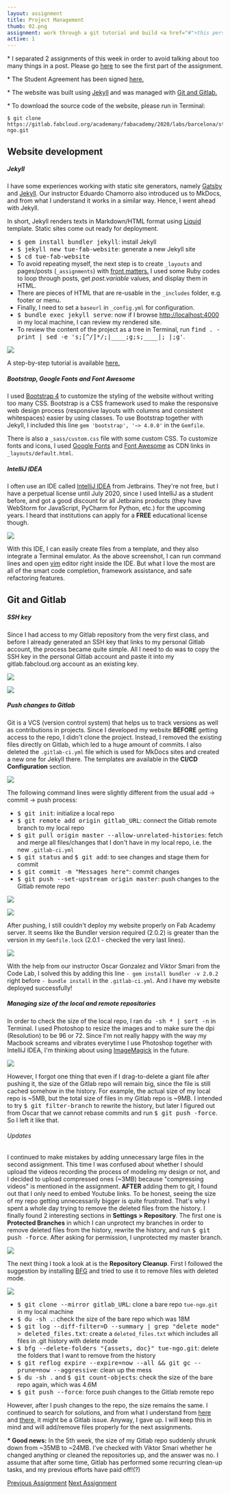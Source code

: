 ```yaml
---
layout: assignment
title: Project Management
thumb: 02.png
assignment: work through a git tutorial and build <a href="#">this personal website.</a>
active: 1
---
```


<p class="font-italic font-weight-bold">* I separated 2 assignments of this week in order to avoid talking about too many things in a post. Please go 
<a href="http://academany.fabcloud.io/fabacademy/2020/labs/barcelona/students/tue-ngo/assignments/week-01-1-principles-and-practices.html">here</a> to see the first part of the assignment.</p>
<p class="font-italic font-weight-bold">* The Student Agreement has been signed <a href="http://academany.fabcloud.io/fabacademy/2020/labs/barcelona/students/tue-ngo/agreement.html">here.</a></p>
<p class="font-italic font-weight-bold">* The website was built using <a href="#web">Jekyll</a> and was managed with <a href="#git">Git and Gitlab.</a></p> 
<p class="font-italic font-weight-bold">* To download the source code of the website, please run in Terminal:</p> 
<pre class="bg-light py-2 mt-0"><code>$ git clone https://gitlab.fabcloud.org/academany/fabacademy/2020/labs/barcelona/students/tue-ngo.git</code></pre>
<p></p>

<h2 id="web">Website development</h2>
<h5>Jekyll</h5>
<p>I have some experiences working with static site generators, namely <a href="https://www.gatsbyjs.org/">Gatsby</a> and <a href="https://jekyllrb.com/docs/home/">Jekyll</a>. Our instructor Eduardo Chamorro also introduced us to MkDocs, and from what I understand it works in a similar way. Hence, I went ahead with Jekyll.</p>
<p>In short, Jekyll renders texts in Markdown/HTML format using <a href="https://shopify.github.io/liquid/basics/introduction/">Liquid</a> template. Static sites come out ready for deployment.</p>
<ul>
<li><kbd>$ gem install bundler jekyll</kbd>: install Jekyll</li>
<li><kbd>$ jekyll new tue-fab-website</kbd>: generate a new Jekyll site</li>
<li><kbd>$ cd tue-fab-website</kbd></li>
<li>To avoid repeating myself, the next step is to create <code>_layouts</code> and pages/posts (<code>_assignments</code>) with <a href="https://jekyllrb.com/docs/front-matter/">front matters.</a> I used some Ruby codes to loop through posts, get <var>post.variable</var> values, and display them in HTML.</li> 
<li>There are pieces of HTML that are re-usable in the <code>_includes</code> folder, e.g. footer or menu.</li>
<li>Finally, I need to set a <code>baseurl</code> in <code>_config.yml</code> for configuration.</li> 
<li><kbd>$ bundle exec jekyll serve</kbd>: now if I browse <a href="http://localhost:4000">http://localhost:4000</a> in my local machine, I can review my rendered site.</li>
<li>To review the content of the project as a tree in Terminal, run <kbd>find . -print | sed -e 's;[^/]*/;|____;g;s;____|; |;g'</kbd>.</li>
</ul>
<img src="{{site.baseurl}}/assets/img/assignments/week-01/jekyll.png" class="img-fluid w-100"/>
<p>A step-by-step tutorial is available <a href="https://jekyllrb.com/docs/step-by-step/01-setup/">here.</a></p>
<p></p>

<h5>Bootstrap, Google Fonts and Font Awesome</h5>
<p>I used <a href="http://getbootstrap.com/docs/4.1/">Bootstrap 4</a> to customize the styling of the website without writing too many CSS. Bootstrap is a CSS framework used to make the responsive web design process (responsive layouts with columns and consistent whitespaces) easier by using classes. To use Bootstrap together with Jekyll, I included this line <code>gem 'bootstrap', '~> 4.0.0'</code> in the <code>Gemfile</code>.</p>
<p>There is also a <code>_sass/custom.css</code> file with some custom CSS. To customize fonts and icons, I used <a href="https://fonts.google.com/">Google Fonts</a> and <a href="https://fontawesome.com/v4.7.0/get-started/">Font Awesome</a> as CDN links in <code>_layouts/default.html</code>.</p>
<p></p>

<div class="share web _editor">
<h5>IntelliJ IDEA</h5>
<p>I often use an IDE called <a href="https://www.jetbrains.com/idea/">IntelliJ IDEA</a> from Jetbrains. They're not free, but I have a perpetual license until July 2020, since I used IntelliJ as a student before, and got a good discount for all Jetbrains products (they have WebStorm for JavaScript, PyCharm for Python, etc.) for the upcoming years. I heard that institutions can apply for a <strong>FREE</strong> educational license though.</p>
<img src="{{site.baseurl}}/assets/img/assignments/week-01/ide.png" class="img-fluid w-100"/>
<p></p>
<p>With this IDE, I can easily create files from a template, and they also integrate a Terminal emulator. As the above screenshot, I can run command lines and open <a href="https://www.vim.org/">vim</a> editor right inside the IDE. But what I love the most are all of the smart code completion, framework assistance, and safe refactoring features.</p>
</div>
<p></p>

<h2 id="git">Git and Gitlab</h2>

<h5>SSH key</h5>
<p>Since I had access to my Gitlab repository from the very first class, and before I already generated an SSH key that links to my personal Gitlab account, the process became quite simple. All I need to do was to copy the SSH key in the personal Gitlab account and paste it into my gitlab.fabcloud.org account as an existing key.</p>
<img src="{{site.baseurl}}/assets/img/assignments/week-01/ssh-1.png" class="img-fluid w-100"/>
<p></p>
<img src="{{site.baseurl}}/assets/img/assignments/week-01/ssh-2.png" class="img-fluid w-100"/>
<p></p>

<h5>Push changes to Gitlab</h5>
<p>Git is a VCS (version control system) that helps us to track versions as well as contributions in projects. Since I developed my website <strong>BEFORE</strong> getting access to the repo, I didn't clone the project. Instead, I removed the existing files directly on Gitlab, which led to a huge amount of commits. I also deleted the <code>.gitlab-ci.yml</code> file which is used for MkDocs sites and created a new one for Jekyll there. The templates are available in the <strong>CI/CD Configuration</strong> section.</p>
<img src="{{site.baseurl}}/assets/img/assignments/week-01/git-1.png" class="img-fluid w-100"/>
<p></p>
<p>The following command lines were slightly different from the usual add -> commit -> push process:</p>
<ul>
<li><kbd>$ git init</kbd>: initialize a local repo</li>
<li><kbd>$ git remote add origin gitlab_URL</kbd>: connect the Gitlab remote branch to my local repo</li>
<li><kbd>$ git pull origin master --allow-unrelated-histories</kbd>: fetch and merge all files/changes that I don't have in my local repo, i.e. the new <code>.gitlab-ci.yml</code></li>
<li><kbd>$ git status</kbd> and <kbd>$ git add</kbd>: to see changes and stage them for commit</li>
<li><kbd>$ git commit -m "Messages here"</kbd>: commit changes</li>
<li><kbd>$ git push --set-upstream origin master</kbd>: push changes to the Gitlab remote repo</li>
</ul>
<img src="{{site.baseurl}}/assets/img/assignments/week-01/git-3.png" class="img-fluid w-100"/>
<p></p>
<img src="{{site.baseurl}}/assets/img/assignments/week-01/git-4.png" class="img-fluid w-100"/>
<p></p>
<p>After pushing, I still couldn't deploy my website properly on Fab Academy server. It seems like the Bundler version required (2.0.2) is greater than the version in my <code>Gemfile.lock</code> (2.0.1 - checked the very last lines).</p>
<img src="{{site.baseurl}}/assets/img/assignments/week-01/git-8.png" class="img-fluid w-100"/>
<p>With the help from our instructor Oscar Gonzalez and Viktor Smari from the Code Lab, I solved this by adding this line <code>- gem install bundler -v 2.0.2</code> right before <code>- bundle install</code> in the <code>.gitlab-ci.yml</code>. And I have my website deployed successfully!</p>
<p></p>

<h5>Managing size of the local and remote repositories</h5>
<p>In order to check the size of the local repo, I ran <kbd>du -sh * | sort -n</kbd> in Terminal. I used Photoshop to resize the images and to make sure the dpi (Resolution) to be 96 or 72. Since I'm not really happy with the way my Macbook screams and vibrates everytime I use Photoshop together with IntelliJ IDEA, I'm thinking about using <a href="https://imagemagick.org/index.php">ImageMagick</a> in the future.</p>
<img src="{{site.baseurl}}/assets/img/assignments/week-01/compress-1.png" class="img-fluid w-100"/>
<p></p>
<p>However, I forgot one thing that even if I drag-to-delete a giant file after pushing it, the size of the Gitlab repo will remain big, since the file is still cached somehow in the history. For example, the actual size of my local repo is ~5MB, but the total size of files in my Gitlab repo is ~9MB. I intended to try <kbd>$ git filter-branch</kbd> to rewrite the history, but later I figured out from Oscar that we cannot rebase commits and run <kbd>$ git push -force</kbd>. So I left it like that.</p>
<h6>Updates</h6> 
<p>I continued to make mistakes by adding unnecessary large files in the second assignment. This time I was confused about whether I should upload the videos recording the process of modeling my design or not, and I decided to upload compressed ones (~3MB) because "compressing videos" is mentioned in the assignment. <strong>AFTER</strong> adding them to git, I found out that I only need to embed Youtube links. To be honest, seeing the size of my repo getting unnecessarily bigger is quite frustrated. That's why I spent a whole day trying to remove the deleted files from the history. I finally found 2 interesting sections in <strong>Settings > Repository</strong>. The first one is <strong>Protected Branches</strong> in which I can unprotect my branches in order to remove deleted files from the history, rewrite the history, and run <kbd>$ git push -force</kbd>. After asking for permission, I unprotected my master branch.</p>
<img src="{{site.baseurl}}/assets/img/assignments/week-01/git-5.png" class="img-fluid w-100"/>
<p></p>
<p>The next thing I took a look at is the <strong>Repository Cleanup</strong>. First I followed the suggestion by installing <a href="https://rtyley.github.io/bfg-repo-cleaner/">BFG</a> and tried to use it to remove files with deleted mode.</p> 
<img src="{{site.baseurl}}/assets/img/assignments/week-01/git-6.png" class="img-fluid w-100"/>
<p></p>
<ul>
<li><kbd>$ git clone --mirror gitlab_URL</kbd>: clone a bare repo <code>tue-ngo.git</code> in my local machine</li>
<li><kbd>$ du -sh .</kbd>: check the size of the bare repo which was 18M</li>
<li><kbd>$ git log --diff-filter=D --summary | grep "delete mode" > deleted_files.txt</kbd>: create a <code>deleted_files.txt</code> which includes all files in .git history with delete mode</li>
<li><kbd>$ bfg --delete-folders "{assets, doc}" tue-ngo.git</kbd>: delete the folders that I want to remove from the history</li>
<li><kbd>$ git reflog expire --expire=now --all && git gc --prune=now --aggressive</kbd>: clean up the mess</li>
<li><kbd>$ du -sh .</kbd> and <kbd>$ git count-objects</kbd>: check the size of the bare repo again, which was 4.6M</li>
<li><kbd>$ git push --force</kbd>: force push changes to the Gitlab remote repo</li>
</ul>
<p>However, after I push changes to the repo, the size remains the same. I continued to search for solutions, and from what I understand from <a href="https://github.com/rtyley/bfg-repo-cleaner/issues/208">here</a> and <a href="https://stackoverflow.com/questions/31932574/clean-up-large-files-on-git-server">there</a>, it might be a Gitlab issue. Anyway, I gave up. I will keep this in mind and will add/remove files properly for the next assignments.</p>
<p><strong>* Good news:</strong> In the 5th week, the size of my Gitlab repo suddenly shrunk down from ~35MB to ~24MB. I've checked with Viktor Smari whether he changed anything or cleaned the repositories up, and the answer was no. I assume that after some time, Gitlab has performed some recurring clean-up tasks, and my previous efforts have paid off!(?)</p> 
<p></p>

<div class="container w-100 text-center py-4">
<a class="btn m-2" href="http://academany.fabcloud.io/fabacademy/2020/labs/barcelona/students/tue-ngo/assignments/week-01-1-principles-and-practices.html">Previous Assignment</a>
<a class="btn m-2" href="http://academany.fabcloud.io/fabacademy/2020/labs/barcelona/students/tue-ngo/assignments/week-02-computer-aided-design.html">Next Assignment</a>
</div>